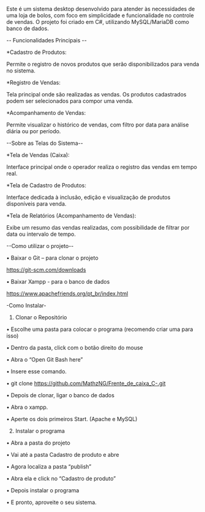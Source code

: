 Este é um sistema desktop desenvolvido para atender às necessidades de uma loja de bolos, com foco em simplicidade e funcionalidade no controle de vendas.
O projeto foi criado em C#, utilizando MySQL/MariaDB como banco de dados.

-- Funcionalidades Principais --

*Cadastro de Produtos:

Permite o registro de novos produtos que serão disponibilizados para venda no sistema.

*Registro de Vendas:

Tela principal onde são realizadas as vendas. Os produtos cadastrados podem ser selecionados para compor uma venda.

*Acompanhamento de Vendas:

Permite visualizar o histórico de vendas, com filtro por data para análise diária ou por período.

--Sobre as Telas do Sistema--

*Tela de Vendas (Caixa):

Interface principal onde o operador realiza o registro das vendas em tempo real.

*Tela de Cadastro de Produtos:

Interface dedicada à inclusão, edição e visualização de produtos disponíveis para venda.

*Tela de Relatórios (Acompanhamento de Vendas):

Exibe um resumo das vendas realizadas, com possibilidade de filtrar por data ou intervalo de tempo.

--Como utilizar o projeto--

•	Baixar o Git – para clonar o projeto

https://git-scm.com/downloads
 
•	Baixar Xampp  - para o banco de dados

https://www.apachefriends.org/pt_br/index.html

-Como Instalar-

1.	Clonar o Repositório

•	Escolhe uma pasta para colocar o programa (recomendo criar uma para isso)

•	Dentro da pasta, click com o botão direito do mouse

•	Abra o “Open Git Bash here”

•	Insere esse comando.

•	git clone https://github.com/MathzNG/Frente_de_caixa_C-.git

•	Depois de clonar, ligar o banco de dados

•	Abra o xampp.

•	Aperte os dois primeiros Start. (Apache e MySQL)

2.	Instalar o programa

•	Abra a pasta do projeto

•	Vai até a pasta Cadastro de produto e abre

•	Agora localiza a pasta “publish”

•	Abra ela e click no “Cadastro de produto”

•	Depois instalar o programa

•	E pronto, aproveite o seu sistema.



